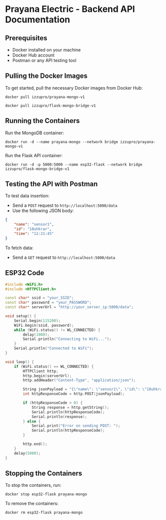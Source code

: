 # Prayana Electric - Backend API Documentation


## Prerequisites
- Docker installed on your machine
- Docker Hub account
- Postman or any API testing tool

## Pulling the Docker Images
To get started, pull the necessary Docker images from Docker Hub:
```
docker pull izzupro/prayana-mongo-v1

docker pull izzupro/flask-mongo-bridge-v1
```

## Running the Containers
Run the MongoDB container:
```
docker run -d --name prayana-mongo --network bridge izzupro/prayana-mongo-v1
```
Run the Flask API container:
```
docker run -d -p 5000:5000 --name esp32-flask --network bridge izzupro/flask-mongo-bridge-v1
```

## Testing the API with Postman
To test data insertion:
- Send a `POST` request to `http://localhost:5000/data`
- Use the following JSON body:
```json
{
    "name": "sensor1",
    "id": "18uhkrar",
    "time": "12:21:45"
}
```

To fetch data:
- Send a `GET` request to `http://localhost:5000/data`

## ESP32 Code
```cpp
#include <WiFi.h>
#include <HTTPClient.h>

const char* ssid = "your_SSID";
const char* password = "your_PASSWORD";
const char* serverUrl = "http://your_server_ip:5000/data";

void setup() {
    Serial.begin(115200);
    WiFi.begin(ssid, password);
    while (WiFi.status() != WL_CONNECTED) {
        delay(1000);
        Serial.println("Connecting to WiFi...");
    }
    Serial.println("Connected to WiFi");
}

void loop() {
    if (WiFi.status() == WL_CONNECTED) {
        HTTPClient http;
        http.begin(serverUrl);
        http.addHeader("Content-Type", "application/json");

        String jsonPayload = "{\"name\": \"sensor1\", \"id\": \"18uhkrar\", \"time\": \"12:21:45\"}";
        int httpResponseCode = http.POST(jsonPayload);

        if (httpResponseCode > 0) {
            String response = http.getString();
            Serial.println(httpResponseCode);
            Serial.println(response);
        } else {
            Serial.print("Error on sending POST: ");
            Serial.println(httpResponseCode);
        }

        http.end();
    }
    delay(5000);
}
```

## Stopping the Containers
To stop the containers, run:
```
docker stop esp32-flask prayana-mongo
```
To remove the containers:
```
docker rm esp32-flask prayana-mongo
```

